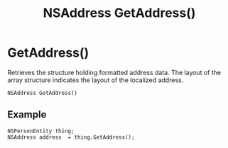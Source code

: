 ﻿---
uid: crmscript_class_nspersonentity_getaddress
title: NSAddress GetAddress()
description: CRMScript method in the NSPersonEntity class that retrieves a formatted address
intellisense: NSPersonEntity.GetAddress
keywords: NSPersonEntity, GetAddress, GetAddress()
so.topic: reference
---

# GetAddress()

Retrieves the structure holding formatted address data. The layout of the array structure indicates the layout of the localized address.

`NSAddress GetAddress()`

## Example

```crmscript
NSPersonEntity thing;
NSAddress address  = thing.GetAddress();
```
